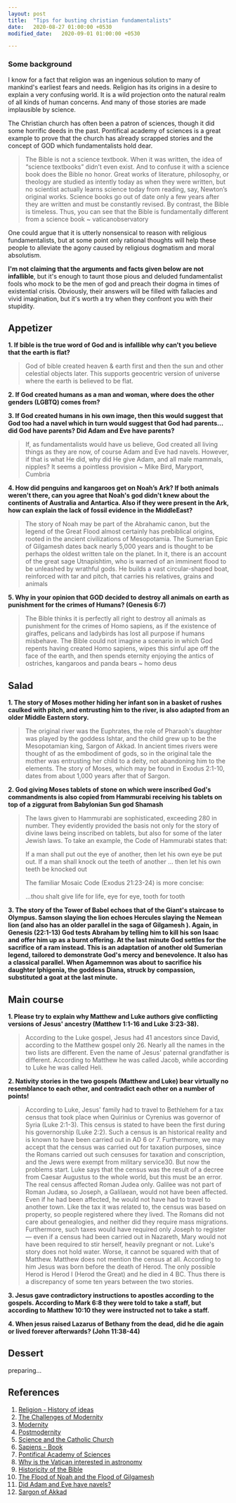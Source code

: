 ```yaml
---
layout: post
title:  "Tips for busting christian fundamentalists"
date:   2020-08-27 01:00:00 +0530
modified_date:   2020-09-01 01:00:00 +0530 

---
```



### Some background

<!-- I was a pious catholic till the age for 23, solely because of childhood indoctrination and poor quality of life. Later when I started living life on my own terms, transformation happened from a thiest to deist and then to an apatheist. And I find no difference between an athiest and a theist just because both are extreme on arguing about a supreme god which is highly irrelevant in terms of the objective nature of human existence.   -->

I know for a fact that religion was an ingenious solution to many of mankind's earliest fears and needs.
Religion has its origins in a desire to explain a very confusing world. It is a wild projection onto the natural realm of all kinds of human concerns. And many of those stories are made implausible by science.

The Christian church has often been a patron of sciences, though it did some horrific deeds in the past. Pontifical academy of sciences is a great example to prove that the church has already scrapped stories and the concept of GOD which fundamentalists hold dear. 


<blockquote>
 The Bible is not a science textbook. When it was written, the idea of “science textbooks” didn’t even exist. And to confuse it with a science book does the Bible no honor. Great works of literature, philosophy, or theology are studied as intently today as when they were written, but no scientist actually learns science today from reading, say, Newton’s original works. Science books go out of date only a few years after they are written and must be constantly revised. By contrast, the Bible is timeless. Thus, you can see that the Bible is fundamentally different from a science book ~ vaticanobservatory
</blockquote>
One could argue that it is utterly nonsensical to reason with religious fundamentalists, but at some point only rational thoughts will help these people to alleviate the agony caused by religious dogmatism and moral absolutism. 

<!-- I started my spiritual quest as theist (solely because of childhood indoctrination) to diest and then to an apatheist. You may wonder why not atheist. Specially atheism and theism are two sides of the same coin in my opinion, just because both cannot agree to a point that the existence of GOD doesn't matter in terms of the objective reality of human life. An apathiest on the other hand will be like, if there is a GOD - good! ,and if there isn't - very good! -->

<b>I'm not claiming that the arguments and facts given below are not infallible</b>, but it's enough to taunt those pious and deluded fundamentalist fools who mock to be the men of god and preach their dogma in times of existential crisis. Obviously, their answers will be filled with fallacies and vivid imagination, but it's worth a try when they confront you with their stupidity.


<!-- These tips are not meant for those who value (christian) culture and its contribution to science & society, but for those pious and deluded fools who mocks church and cherry pick verses. Obviously those self fooling morons can answer each question using their vivid imagination and fallacies. -->

## Appetizer

<strong>1.   If bible is the true word of God and is infallible why can't you believe that the earth is flat? </strong>

<blockquote>God of bible created heaven & earth first and then the sun and other celestial objects later. This supports geocentric version of universe where the earth is believed to be flat. 
</blockquote>

<strong> 2. If God created humans as a man and woman, where does the other genders (LGBTQ) comes from?</strong>

<strong> 3. If God created humans in his own image, then this would suggest that God too had a navel which in turn would suggest that God had parents... did God have parents? Did Adam and Eve have parents? </strong>


<blockquote>If, as fundamentalists would have us believe, God created all living things as they are now, of course Adam and Eve had navels. However, if that is what He did, why did He give Adam, and all male mammals, nipples? It seems a pointless provision ~ Mike Bird, Maryport, Cumbria </blockquote>


<strong>4. How did penguins and kangaroos get on Noah’s Ark? If both animals weren't there, can you agree that Noah's god didn't knew about the continents of Australia and Antartica. Also if they were present in the Ark, how can explain the lack of fossil evidence in the MiddleEast?</strong>

<blockquote>
The story of Noah may be part of the Abrahamic canon, but the legend of the Great Flood almost certainly has prebiblical origins, rooted in the ancient civilizations of Mesopotamia. The Sumerian Epic of Gilgamesh dates back nearly 5,000 years and is thought to be perhaps the oldest written tale on the planet. In it, there is an account of the great sage Utnapishtim, who is warned of an imminent flood to be unleashed by wrathful gods. He builds a vast circular-shaped boat, reinforced with tar and pitch, that carries his relatives, grains and animals
</blockquote>

<strong>5. Why in your opinion that GOD decided to destroy all animals on earth as punishment for the crimes of Humans? (Genesis 6:7)</strong>
<blockquote>
The Bible thinks it is perfectly all right to destroy all animals as punishment for the
crimes of Homo sapiens, as if the existence of giraffes, pelicans and ladybirds has lost all purpose if
humans misbehave. The Bible could not imagine a scenario in which God repents having created
Homo sapiens, wipes this sinful ape off the face of the earth, and then spends eternity enjoying the
antics of ostriches, kangaroos and panda bears ~ homo deus</blockquote>

## Salad

<strong>1. The story of Moses mother hiding her infant son in a basket of rushes caulked with pitch, and entrusting him to the river, is also adapted from an older Middle Eastern story.</strong>
<blockquote>
The original river was the Euphrates, the role of Pharaoh's daughter was played by the goddess Ishtar, and the child grew up to be the Mesopotamian king, Sargon of Akkad. In ancient times rivers were thought of as the embodiment of gods, so in the original tale the mother was entrusting her child to a deity, not abandoning him to the elements. The story of Moses, which may be found in Exodus 2:1-10, dates from about 1,000 years after that of Sargon.
</blockquote>

<strong>2. God giving Moses tablets of stone on which were inscribed God's commandments is also copied from Hammurabi receiving his tablets on top of a ziggurat from Babylonian Sun god Shamash</strong>
 
<blockquote>
The laws given to Hammurabi are sophisticated, exceeding 280 in number. They evidently provided the basis not only for the story of divine laws being inscribed on tablets, but also for some of the later Jewish laws. To take an example, the Code of Hammurabi states that:

If a man shall put out the eye of another, then let his own eye be put out. If a man shall knock out the teeth of another ... then let his own teeth be knocked out

The familiar Mosaic Code (Exodus 21:23-24) is more concise:

...thou shalt give life for life, eye for eye, tooth for tooth
</blockquote>

<strong>3. The story of the Tower of Babel echoes that of the Giant's staircase to Olympus. Samson slaying the lion echoes Hercules slaying the Nemean lion (and also has an older parallel in the saga of Gilgamesh ). Again, in Genesis (22:1-13) God tests Abraham by telling him to kill his son Isaac and offer him up as a burnt offering. At the last minute God settles for the sacrifice of a ram instead. This is an adaptation of another old Sumerian legend, tailored to demonstrate God's mercy and benevolence. It also has a classical parallel. When Agamemnon was about to sacrifice his daughter Iphigenia, the goddess Diana, struck by compassion, substituted a goat at the last minute. </strong>

##  Main course
<strong>1. Please try to explain why Matthew and Luke authors give conflicting versions of Jesus' ancestry (Matthew 1:1-16 and Luke 3:23-38). </strong>
<blockquote>
According to the Luke gospel, Jesus had 41 ancestors since David, according to the Matthew gospel only 26. Nearly all the names in the two lists are different. Even the name of Jesus' paternal grandfather is different. According to Matthew he was called Jacob, while according to Luke he was called Heli.
</blockquote>
<strong>2. Nativity stories in the two gospels (Matthew and Luke) bear virtually no resemblance to each other, and contradict each other on a number of points!</strong>

<blockquote>
 According to Luke, Jesus' family had to travel to Bethlehem for a tax census that took place when Quirinius or Cyrenius was governor of Syria (Luke 2:1-3). This census is stated to have been the first during his governorship (Luke 2:2). Such a census is an historical reality and is known to have been carried out in AD 6 or 7. Furthermore, we may accept that the census was carried out for taxation purposes, since the Romans carried out such censuses for taxation and conscription, and the Jews were exempt from military service30. But now the problems start. Luke says that the census was the result of a decree from Caesar Augustus to the whole world, but this must be an error. The real census affected Roman Judea only. Galilee was not part of Roman Judæa, so Joseph, a Galilaean, would not have been affected. Even if he had been affected, he would not have had to travel to another town. Like the tax it was related to, the census was based on property, so people registered where they lived. The Romans did not care about genealogies, and neither did they require mass migrations. Furthermore, such taxes would have required only Joseph to register — even if a census had been carried out in Nazareth, Mary would not have been required to stir herself, heavily pregnant or not. Luke's story does not hold water. Worse, it cannot be squared with that of Matthew. Matthew does not mention the census at all. According to him Jesus was born before the death of Herod. The only possible Herod is Herod I (Herod the Great) and he died in 4 BC. Thus there is a discrepancy of some ten years between the two stories.
 </blockquote>
<strong>3. Jesus gave contradictory instructions to apostles according to the gospels. According to Mark 6:8 they were told to take a staff, but according to Matthew 10:10 they were instructed not to take a staff.</strong>

<strong> 4. When jesus raised Lazarus of Bethany from the dead, did he die again or lived forever afterwards? (John 11:38-44)</strong>
## Dessert

preparing...


## References


 1. [Religion - History of ideas](https://www.youtube.com/watch?v=ge071m9bGeY)
 2. [The Challenges of Modernity](https://www.theschooloflife.com/thebookoflife/the-challenges-of-modernity/)
 3. [Modernity](https://en.wikipedia.org/wiki/Modernity)
 4. [Postmodernity](https://en.wikipedia.org/wiki/Postmodernity)
 5. [Science and the Catholic Church](https://en.wikipedia.org/wiki/Science_and_the_Catholic_Church)
 6. [Sapiens - Book](https://www.ynharari.com/book/sapiens-2/)
 7. [Pontifical Academy of Sciences](http://www.pas.va/content/accademia/en.html)
 8. [Why is the Vatican interested in astronomy](http://www.vaticanobservatory.va/content/specolavaticana/en/science--religion--society/faq-science-religion.html)
 9. [Historicity of the Bible](https://en.wikipedia.org/wiki/Historicity_of_the_Bible)
 10. [The Flood of Noah and the Flood of Gilgamesh](https://www.icr.org/article/noah-flood-gilgamesh/)
 11. [Did Adam and Eve have navels?](https://www.theguardian.com/notesandqueries/query/0,,-6189,00.html)
 12. [Sargon of Akkad](https://en.wikipedia.org/wiki/Sargon_of_Akkad)
